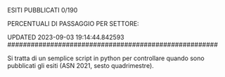 ESITI PUBBLICATI 0/190 

PERCENTUALI DI PASSAGGIO PER SETTORE:

UPDATED 2023-09-03 19:14:44.842593
###################################################### 

Si tratta di un semplice script in python per controllare quando sono pubblicati gli esiti (ASN 2021, sesto quadrimestre).

